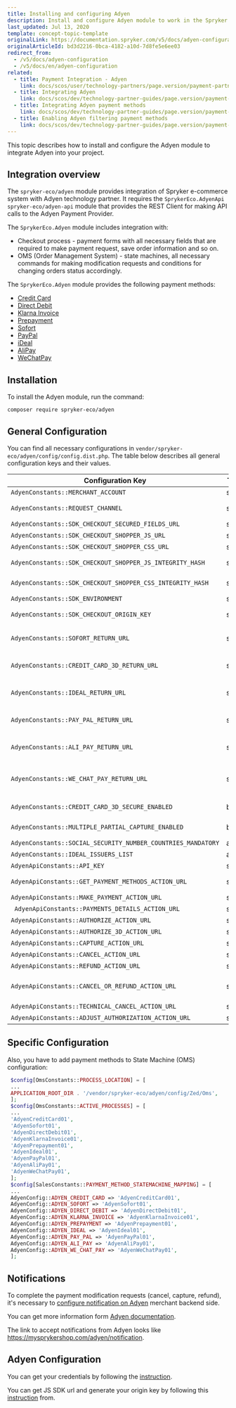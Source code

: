 ```yaml
---
title: Installing and configuring Adyen
description: Install and configure Adyen module to work in the Spryker Commerce OS.
last_updated: Jul 13, 2020
template: concept-topic-template
originalLink: https://documentation.spryker.com/v5/docs/adyen-configuration
originalArticleId: bd3d2216-0bca-4182-a10d-7d8fe5e6ee03
redirect_from:
  - /v5/docs/adyen-configuration
  - /v5/docs/en/adyen-configuration
related:
  - title: Payment Integration - Adyen
    link: docs/scos/user/technology-partners/page.version/payment-partners/adyen.html
  - title: Integrating Adyen
    link: docs/scos/dev/technology-partner-guides/page.version/payment-partners/adyen/integrating-adyen.html
  - title: Integrating Adyen payment methods
    link: docs/scos/dev/technology-partner-guides/page.version/payment-partners/adyen/integrating-adyen-payment-methods.html
  - title: Enabling Adyen filtering payment methods
    link: docs/scos/dev/technology-partner-guides/page.version/payment-partners/adyen/enabling-adyen-filtering-payment-methods.html
---
```


This topic describes how to install and configure the Adyen module to integrate Adyen into your project.

## Integration overview

The `spryker-eco/adyen` module provides integration of Spryker e-commerce system with Adyen technology partner. It requires the `SprykerEco.AdyenApi` `spryker-eco/adyen-api` module that provides the REST Client for making API calls to the Adyen Payment Provider.

The `SprykerEco.Adyen` module includes integration with:

* Checkout process - payment forms with all necessary fields that are required to make payment request, save order information and so on.
* OMS (Order Management System) - state machines, all necessary commands for making modification requests and conditions for changing orders status accordingly.

The `SprykerEco.Adyen` module provides the following payment methods:
* [Credit Card](/docs/scos/dev/technology-partner-guides/{{page.version}}/payment-partners/adyen/integrating-adyen-payment-methods.html#credit-card)
* [Direct Debit](/docs/scos/dev/technology-partner-guides/{{page.version}}/payment-partners/adyen/integrating-adyen-payment-methods.html#direct-debit-sepa-direct-debit)
* [Klarna Invoice](/docs/scos/dev/technology-partner-guides/{{page.version}}/payment-partners/adyen/integrating-adyen-payment-methods.html#klarna-invoice)
* [Prepayment](/docs/scos/dev/technology-partner-guides/{{page.version}}/payment-partners/adyen/integrating-adyen-payment-methods.html#prepayment-bank-transfer-iban)
* [Sofort](/docs/scos/dev/technology-partner-guides/{{page.version}}/payment-partners/adyen/integrating-adyen-payment-methods.html#sofort)
* [PayPal](/docs/scos/dev/technology-partner-guides/{{page.version}}/payment-partners/adyen/integrating-adyen-payment-methods.html#paypal)
* [iDeal](/docs/scos/dev/technology-partner-guides/{{page.version}}/payment-partners/adyen/integrating-adyen-payment-methods.html#ideal)
* [AliPay](/docs/scos/dev/technology-partner-guides/{{page.version}}/payment-partners/adyen/integrating-adyen-payment-methods.html#alipay)
* [WeChatPay](/docs/scos/dev/technology-partner-guides/{{page.version}}/payment-partners/adyen/integrating-adyen-payment-methods.html#wechatpay)

## Installation
To install the Adyen module, run the command:
```
composer require spryker-eco/adyen
```


## General Configuration

You can find all necessary configurations in `vendor/spryker-eco/adyen/config/config.dist.php`.
The table below describes all general configuration keys and their values.

|Configuration Key|Type|Description|
| --- | --- | --- |
| `AdyenConstants::MERCHANT_ACCOUNT` | string | Name of merchant account. |
| `AdyenConstants::REQUEST_CHANNEL` | string | Name of channel communication with Adyen. It has to be "Web". |
| `AdyenConstants::SDK_CHECKOUT_SECURED_FIELDS_URL` | string | JS SDK URL to encrypt Credit Card secure fields. |
| `AdyenConstants::SDK_CHECKOUT_SHOPPER_JS_URL` | string | URL to Adyen Checkout shopper SDK JS file. |
| `AdyenConstants::SDK_CHECKOUT_SHOPPER_CSS_URL` | string | URL to Adyen Checkout shopper SDK CSS file. |
| `AdyenConstants::SDK_CHECKOUT_SHOPPER_JS_INTEGRITY_HASH` | string | Subresource Integrity (SRI) hash for Checkout shopper SDK JS file. |
| `AdyenConstants::SDK_CHECKOUT_SHOPPER_CSS_INTEGRITY_HASH` | string | Subresource Integrity (SRI) hash for Checkout shopper SDK CSS file. |
| `AdyenConstants::SDK_ENVIRONMENT` | string | Adyen Environment name for SDK. |
| `AdyenConstants::SDK_CHECKOUT_ORIGIN_KEY` | string | Origin key of JS SDK that is generated based on the project base URL. |
| `AdyenConstants::SOFORT_RETURN_URL` | string | URL to return customer after payment on Sofort: `http://mysprykershop.com/adyen/callback/redirect-sofort`. |
| `AdyenConstants::CREDIT_CARD_3D_RETURN_URL` | string | URL to return customer after passing 3D secure: `http://mysprykershop.com/adyen/callback/redirect-credit-card-3`. |
| `AdyenConstants::IDEAL_RETURN_URL` | string | URL to return customer after payment on iDeal: `http://mysprykershop.com/adyen/callback/redirect-ideal`. |
| `AdyenConstants::PAY_PAL_RETURN_URL` | string | URL to return customer after payment on PayPal: `http://mysprykershop.com/adyen/callback/redirect-paypal`. |
| `AdyenConstants::ALI_PAY_RETURN_URL` | string | URL to return customer after payment on AliPay: `http://mysprykershop.com/adyen/callback/redirect-alipay`. |
| `AdyenConstants::WE_CHAT_PAY_RETURN_URL` | string | URL to return customer after payment on WeChatPay: `http://mysprykershop.com/adyen/callback/redirect-wechatpay`. |
| `AdyenConstants::CREDIT_CARD_3D_SECURE_ENABLED` | bool | Checks if 3D secure is enabled for Credit Card payments. |
| `AdyenConstants::MULTIPLE_PARTIAL_CAPTURE_ENABLED` | bool | Checks if multiple capture is enabled. False by default. |
| `AdyenConstants::SOCIAL_SECURITY_NUMBER_COUNTRIES_MANDATORY` | array | List of countries with mandatory SSN. |
| `AdyenConstants::IDEAL_ISSUERS_LIST` | array | List of iDeal issuers. |
| `AdyenApiConstants::API_KEY` | string | API key, provided by Adyen. |
| `AdyenApiConstants::GET_PAYMENT_METHODS_ACTION_URL` | string | URL for the API call to get available payment methods. |
| `AdyenApiConstants::MAKE_PAYMENT_ACTION_URL` | string | URL for the API call to make payment. |
|` AdyenApiConstants::PAYMENTS_DETAILS_ACTION_URL` | string | URL for the API call to retrieve payment details . |
| `AdyenApiConstants::AUTHORIZE_ACTION_URL` | string | URL for the authorization API call. |
| `AdyenApiConstants::AUTHORIZE_3D_ACTION_URL` | string | URL for the 3D authorization API call. |
| `AdyenApiConstants::CAPTURE_ACTION_URL` | string | URL for the capture API call. |
| `AdyenApiConstants::CANCEL_ACTION_URL` | string | URL for the cancel API call. |
| `AdyenApiConstants::REFUND_ACTION_URL` | string | URL for the refund API call. |
| `AdyenApiConstants::CANCEL_OR_REFUND_ACTION_URL` | string | URL for the API call to cancel payment. When it's not possible to know if the payment is already captured, it is used for the refund API call. |
| `AdyenApiConstants::TECHNICAL_CANCEL_ACTION_URL` | string | URL for the technical cancellation API call. |
| `AdyenApiConstants::ADJUST_AUTHORIZATION_ACTION_URL` | string | URL for the API call to adjust the authorized amount. |

## Specific Configuration
Also, you have to add payment methods to State Machine (OMS) configuration:

```php
 $config[OmsConstants::PROCESS_LOCATION] = [
 ...
 APPLICATION_ROOT_DIR . '/vendor/spryker-eco/adyen/config/Zed/Oms',
 ];
 $config[OmsConstants::ACTIVE_PROCESSES] = [
 ...
 'AdyenCreditCard01',
 'AdyenSofort01',
 'AdyenDirectDebit01',
 'AdyenKlarnaInvoice01',
 'AdyenPrepayment01',
 'AdyenIdeal01',
 'AdyenPayPal01',
 'AdyenAliPay01',
 'AdyenWeChatPay01',
 ];
 $config[SalesConstants::PAYMENT_METHOD_STATEMACHINE_MAPPING] = [
 ...
 AdyenConfig::ADYEN_CREDIT_CARD => 'AdyenCreditCard01',
 AdyenConfig::ADYEN_SOFORT => 'AdyenSofort01',
 AdyenConfig::ADYEN_DIRECT_DEBIT => 'AdyenDirectDebit01',
 AdyenConfig::ADYEN_KLARNA_INVOICE => 'AdyenKlarnaInvoice01',
 AdyenConfig::ADYEN_PREPAYMENT => 'AdyenPrepayment01',
 AdyenConfig::ADYEN_IDEAL => 'AdyenIdeal01',
 AdyenConfig::ADYEN_PAY_PAL => 'AdyenPayPal01',
 AdyenConfig::ADYEN_ALI_PAY => 'AdyenAliPay01',
 AdyenConfig::ADYEN_WE_CHAT_PAY => 'AdyenWeChatPay01',
 ];
 ```

## Notifications

To complete the payment modification requests (cancel, capture, refund), it's necessary to [configure notification on Adyen](https://docs.adyen.com/platforms/configure-notifications) merchant backend side.

You can get more information form [Adyen documentation](https://docs.adyen.com/developers).

The link to accept notifications from Adyen looks like https://mysprykershop.com/adyen/notification.

## Adyen Configuration

You can get your credentials by following the [instruction](https://docs.adyen.com/online-payments/classic-integrations/api-integration-ecommerce).

You can get JS SDK url and generate your origin key by following this [instruction](https://docs.adyen.com/online-payments/classic-integrations/api-integration-ecommerce) from.
